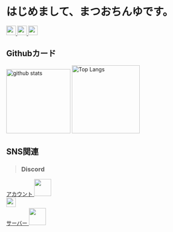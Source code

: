 # はじめまして、まつおちんゆです。
<p align="left"> 
  <a href="https://github.com/matsuochinyu/matsuochinyu/">
    <img height="25" src="https://komarev.com/ghpvc/?username=matsuochinyu" alt="matsuochinyu" />
  </a>
  <a href="http://twitter.com/raito__0119">
    <img height="25" src="https://img.shields.io/twitter/follow/raito__0119?label=Twitter&logo=twitter&style=flat" />
  </a>
  <a href="https://github.com/matsuochinyu">
    <img height="25" src="https://img.shields.io/github/followers/matsuochinyu?label=follow&logo=github&style=flat" />
  </a>
</p>


## Githubカード
<p align="left"> 
  <img alt="github stats" height="170px" src="https://github-readme-stats.vercel.app/api?username=matsuochinyu&show_icons=true&theme=merko" />
  <img alt="Top Langs" height="180px" src="https://github-readme-stats.vercel.app/api/top-langs/?username=matsuochinyu&layout=compact" />
</p>

## SNS関連
>### Discord
<p align="left">
  <a href="https://discord.com/users/711187693723451392">
    アカウント
    <img height="45px" src="https://onl.sc/qyykuA4" />
    <br>
  </a>
  
  <img height="25" src="https://img.shields.io/discord/748951941379522631" />
  
  <a href="https://discord.com/invite/eCvsrwM84m">
    <br>
    サーバー
    <img height="45px" src="https://onl.sc/qyykuA4" />
  </a>
</p>
